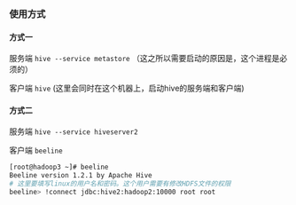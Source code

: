 ### 使用方式

#### 方式一

服务端 `hive --service metastore`  （这之所以需要启动的原因是，这个进程是必须的）

客户端 `hive`  (这里会同时在这个机器上，启动hive的服务端和客户端)



#### 方式二

服务端 `hive --service hiveserver2` 

客户端 `beeline`

```sh
[root@hadoop3 ~]# beeline 
Beeline version 1.2.1 by Apache Hive
# 这里要填写linux的用户名和密码。这个用户需要有修改HDFS文件的权限
beeline> !connect jdbc:hive2:hadoop2:10000 root root
```





